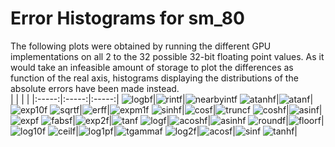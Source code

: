 # Error Histograms for sm_80
The following plots were obtained by running the different GPU implementations on all 2 to the 32 possible 32-bit floating point values. As it would take an infeasible amount of storage to plot the differences as function of the real axis, histograms displaying the distributions of the absolute errors have been made instead.
<br>
| | | |
|:-----:|:-----:|:-----:|
![logbf](./results/histograms/sm_80/logbf/logbf.png)|![rintf](./results/histograms/sm_80/rintf/rintf.png)|![nearbyintf](./results/histograms/sm_80/nearbyintf/nearbyintf.png)
![atanhf](./results/histograms/sm_80/atanhf/atanhf.png)|![atanf](./results/histograms/sm_80/atanf/atanf.png)|![exp10f](./results/histograms/sm_80/exp10f/exp10f.png)
![sqrtf](./results/histograms/sm_80/sqrtf/sqrtf.png)|![erff](./results/histograms/sm_80/erff/erff.png)|![expm1f](./results/histograms/sm_80/expm1f/expm1f.png)
![sinhf](./results/histograms/sm_80/sinhf/sinhf.png)|![cosf](./results/histograms/sm_80/cosf/cosf.png)|![truncf](./results/histograms/sm_80/truncf/truncf.png)
![coshf](./results/histograms/sm_80/coshf/coshf.png)|![asinf](./results/histograms/sm_80/asinf/asinf.png)|![expf](./results/histograms/sm_80/expf/expf.png)
![fabsf](./results/histograms/sm_80/fabsf/fabsf.png)|![exp2f](./results/histograms/sm_80/exp2f/exp2f.png)|![tanf](./results/histograms/sm_80/tanf/tanf.png)
![logf](./results/histograms/sm_80/logf/logf.png)|![acoshf](./results/histograms/sm_80/acoshf/acoshf.png)|![asinhf](./results/histograms/sm_80/asinhf/asinhf.png)
![roundf](./results/histograms/sm_80/roundf/roundf.png)|![floorf](./results/histograms/sm_80/floorf/floorf.png)|![log10f](./results/histograms/sm_80/log10f/log10f.png)
![ceilf](./results/histograms/sm_80/ceilf/ceilf.png)|![log1pf](./results/histograms/sm_80/log1pf/log1pf.png)|![tgammaf](./results/histograms/sm_80/tgammaf/tgammaf.png)
![log2f](./results/histograms/sm_80/log2f/log2f.png)|![acosf](./results/histograms/sm_80/acosf/acosf.png)|![sinf](./results/histograms/sm_80/sinf/sinf.png)
![tanhf](./results/histograms/sm_80/tanhf/tanhf.png)|